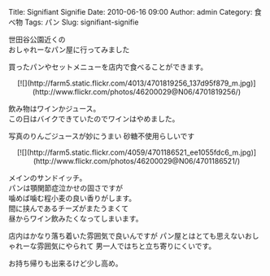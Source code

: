 Title: Signifiant Signifie
Date: 2010-06-16 09:00
Author: admin
Category: 食べ物
Tags: パン
Slug: signifiant-signifie

世田谷公園近くの  
おしゃれーなパン屋に行ってみました

買ったパンやセットメニューを店内で食べることができます。

<p>
<center>
[![](http://farm5.static.flickr.com/4013/4701819256_137d95f879_m.jpg)](http://www.flickr.com/photos/46200029@N06/4701819256/)

</center>
  
飲み物はワインかジュース。  
この日はバイクできていたのでワインはやめました。

</p>
写真のりんごジュースが妙にうまい  
砂糖不使用らしいです

<p>
<center>
[![](http://farm5.static.flickr.com/4059/4701186521_ee1055fdc6_m.jpg)](http://www.flickr.com/photos/46200029@N06/4701186521/)

</center>
  
メインのサンドイッチ。  
パンは顎関節症泣かせの固さですが  
噛めば噛む程小麦の良い香りがします。  
間に挟んであるチーズがまたうまくて  
昼からワイン飲みたくなってしまいます。

</p>
店内はかなり落ち着いた雰囲気で良いんですが  
パン屋とはとても思えないおしゃれーな雰囲気にやられて  
男一人ではちと立ち寄りにくいです。

お持ち帰りも出来るけど少し高め。

